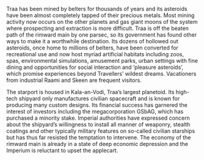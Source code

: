 Traa has been mined by belters for thousands of years and its asteroids have been almost completely tapped of their precious metals. Most mining activity now occurs on the other planets and gas giant moons of the system where prospecting and extraction is more difficult. Traa is off the beaten path of the rimward main by one parsec, so its government has found other ways to make it a worthwhile destination. Its dozens of hollowed out asteroids, once home to millions of belters, have been converted for recreational use and now host myriad artificial habitats including zoos, spas, environmental simulations, amusement parks, urban settings with fine dining and opportunities for social interaction and ‘pleasure asteroids’, which promise experiences beyond Travellers’ wildest dreams. Vacationers from industrial Raami and Skeen are frequent visitors.

The starport is housed in Kala-an-Vodi, Traa’s largest planetoid. Its high-tech shipyard only manufactures civilian spacecraft and is known for producing many custom designs. Its financial success has garnered the interest of investors including the megacorporation GSbAG, which has purchased a minority stake. Imperial authorities have expressed concern about the shipyard’s willingness to install all manner of weaponry, stealth coatings and other typically military features on so-called civilian starships but has thus far resisted the temptation to intervene. The economy of the rimward main is already in a state of deep economic depression and the Imperium is reluctant to upset the applecart.
